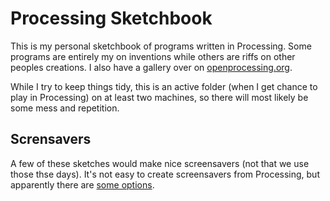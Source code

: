 # Processing Sketchbook

This is my personal sketchbook of programs written in Processing. Some programs are entirely my on inventions while others are riffs on other peoples creations.
I also have a gallery over on [openprocessing.org](https://openprocessing.org/user/40162?o=7&view=sketches).

While I try to keep things tidy, this is an active folder (when I get chance to play in Processing) on at least two machines, so there will most likely be some mess and repetition.
## Scrensavers
A few of these sketches would make nice screensavers (not that we use those thse days). It's not easy to create screensavers from Processing, but apparently there are [some options](https://forum.processing.org/two/discussion/11160/does-any-one-have-experience-in-converting-processing-files-to-screensavers.html).